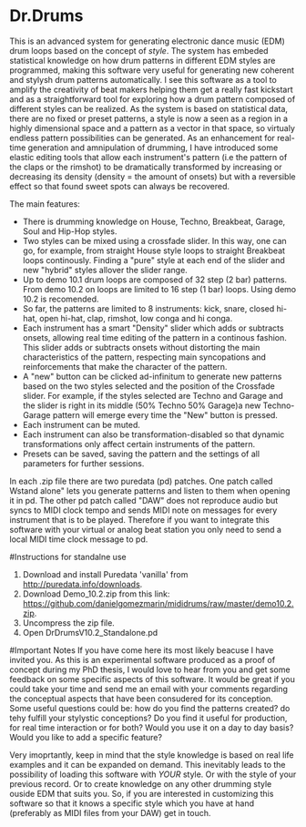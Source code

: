 # Dr.Drums
This is an advanced system for generating electronic dance music (EDM) drum loops based on the concept of *style*. The system has embeded statistical knowledge on how drum patterns in different EDM styles are programmed, making this software very useful for generating new coherent and stylysh drum patterns automatically. I see this software as a tool to amplify the creativity of beat makers helping them get a really fast kickstart and as a straightforward tool for exploring how a drum pattern composed of different styles can be realized. As the system is based on statistical data, there are no fixed or preset patterns, a style is now a seen as a region in a highly dimensional space and a pattern as a vector in that space, so virtualy endless pattern possibilities can be generated. As an enhancement for real-time generation and amnipulation of drumming, I have introduced some elastic editing tools that allow each instrument's pattern (i.e the pattern of the claps or the rimshot) to be dramatically transformed by increasing or decreasing its density (density = the amount of onsets) but with a reversible effect so that found sweet spots can always be recovered.

The main features:
* There is drumming knowledge on House, Techno, Breakbeat, Garage, Soul and Hip-Hop styles.
* Two styles can be mixed using a crossfade slider. In this way, one can go, for example, from straight House style loops to straight Breakbeat loops continously. Finding a "pure" style at each end of the slider and new "hybrid" styles allover the slider range.
* Up to demo 10.1 drum loops are composed of 32 step (2 bar) patterns. From demo 10.2 on loops are limited to 16 step (1 bar) loops. Using demo 10.2 is recomended.
* So far, the patterns are limited to 8 instruments: kick, snare, closed hi-hat, open hi-hat, clap, rimshot, low conga and hi conga.
* Each instrument has a smart "Density" slider which adds or subtracts onsets, allowing real time editing of the pattern in a continous fashion. This slider adds or subtracts onsets without distorting the main characteristics of the pattern, respecting main syncopations and reinforcements that make the character of the pattern.
* A "new" button can be clicked ad-infinitum to generate new patterns based on the two styles selected and the position of the Crossfade slider. For example, if the styles selected are Techno and Garage and the slider is right in its middle (50% Techno 50% Garage)a new Techno-Garage pattern will emerge every time the "New" button is pressed.
* Each instrument can be muted. 
* Each instrument can also be transformation-disabled so that dynamic transformations only affect certain instruments of the pattern.
* Presets can be saved, saving the pattern and the settings of all parameters for further sessions.

In each .zip file there are two puredata (pd) patches. One patch called Wstand alone" lets you generate patterns and listen to them when opening it in pd. The other pd patch called "DAW" does not reproduce audio but syncs to MIDI clock tempo and sends MIDI note on messages for every instrument that is to be played. Therefore if you want to integrate this software with your virtual or analog beat station you only need to send a local MIDI time clock message to pd.

#Instructions for standalne use
1. Download and install Puredata 'vanilla' from http://puredata.info/downloads.
2. Download Demo_10.2.zip from this link: https://github.com/danielgomezmarin/mididrums/raw/master/demo10.2.zip.
3. Uncompress the zip file.
4. Open DrDrumsV10.2_Standalone.pd

#Important Notes
If you have come here its most likely beacuse I have invited you. As this is an experimental software produced as a proof of concept during my PhD thesis, I would love to hear from you and get some feedback on some specific aspects of this software. It would be great if you could take your time and send me an email with your comments regarding the conceptual aspects that have been consudered for its conception. Some useful questions could be: how do you find the patterns created? do tehy fulfill your stylystic conceptions? Do you find it useful for production, for real time interaction or for both? Would you use it on a day to day basis? Would you like to add a specific feature?

Very imoprtantly, keep in mind that the style knowledge is based on real life examples and it can be expanded on demand. This inevitably leads to the possibility of loading this software with *YOUR* style. Or with the style of your previous record. Or to create knowledge on any other drumming style ouside EDM that suits you. So, if you are interested in customizing this software so that it knows a specific style which you have at hand (preferably as MIDI files from your DAW) get in touch.
